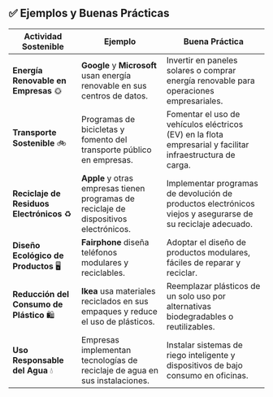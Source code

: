 ## :white_check_mark: Ejemplos y Buenas Prácticas

| **Actividad Sostenible**                    | **Ejemplo**                                                                                       | **Buena Práctica**                                                                                                                                                        |
|--------------------------------------------|---------------------------------------------------------------------------------------------------|-------------------------------------------------------------------------------------------------------------------------------------------------------------------------|
| **Energía Renovable en Empresas** 🌞         | **Google** y **Microsoft** usan energía renovable en sus centros de datos.                         | Invertir en paneles solares o comprar energía renovable para operaciones empresariales.                                                                                  |
| **Transporte Sostenible** 🚲                | Programas de bicicletas y fomento del transporte público en empresas.                              | Fomentar el uso de vehículos eléctricos (EV) en la flota empresarial y facilitar infraestructura de carga.                                                               |
| **Reciclaje de Residuos Electrónicos** ♻️   | **Apple** y otras empresas tienen programas de reciclaje de dispositivos electrónicos.             | Implementar programas de devolución de productos electrónicos viejos y asegurarse de su reciclaje adecuado.                                                             |
| **Diseño Ecológico de Productos** 🖥️        | **Fairphone** diseña teléfonos modulares y reciclables.                                            | Adoptar el diseño de productos modulares, fáciles de reparar y reciclar.                                                                                               |
| **Reducción del Consumo de Plástico** 🛍️   | **Ikea** usa materiales reciclados en sus empaques y reduce el uso de plásticos.                    | Reemplazar plásticos de un solo uso por alternativas biodegradables o reutilizables.                                                                                     |
| **Uso Responsable del Agua** 💧             | Empresas implementan tecnologías de reciclaje de agua en sus instalaciones.                        | Instalar sistemas de riego inteligente y dispositivos de bajo consumo en oficinas.                                                                                       |
